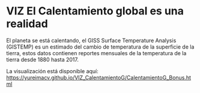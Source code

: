 # VIZ El Calentamiento global es una realidad
El planeta se está calentando, el GISS Surface Temperature Analysis (GISTEMP) es un estimado del cambio de temperatura de la superficie de la tierra, estos datos contienen reportes mensuales de la temperatura de la tierra desde 1880 hasta 2017.

La visualización está disponible aquí: https://yureimacv.github.io/VIZ_CalentamientoG/CalentamientoG_Bonus.html
